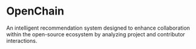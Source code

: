 # OpenChain
An intelligent recommendation system designed to enhance collaboration within the open-source ecosystem by analyzing project and contributor interactions.

